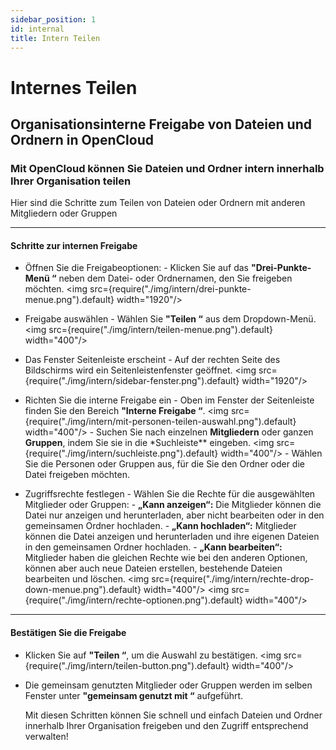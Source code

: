 ```yaml
---
sidebar_position: 1
id: internal
title: Intern Teilen
---
```


# Internes Teilen

## Organisationsinterne Freigabe von Dateien und Ordnern in OpenCloud

### Mit OpenCloud können Sie Dateien und Ordner intern innerhalb Ihrer Organisation teilen

Hier sind die Schritte zum Teilen von Dateien oder Ordnern mit anderen Mitgliedern oder Gruppen

---

#### Schritte zur internen Freigabe

- Öffnen Sie die Freigabeoptionen: - Klicken Sie auf das **"Drei-Punkte-Menü “** neben dem Datei- oder Ordnernamen, den Sie freigeben möchten.
  <img src={require("./img/intern/drei-punkte-menue.png").default} width="1920"/>

- Freigabe auswählen - Wählen Sie **"Teilen “** aus dem Dropdown-Menü.
  <img src={require("./img/intern/teilen-menue.png").default} width="400"/>

- Das Fenster Seitenleiste erscheint - Auf der rechten Seite des Bildschirms wird ein Seitenleistenfenster geöffnet.
  <img src={require("./img/intern/sidebar-fenster.png").default} width="1920"/>

- Richten Sie die interne Freigabe ein - Oben im Fenster der Seitenleiste finden Sie den Bereich **"Interne Freigabe “**.
  <img src={require("./img/intern/mit-personen-teilen-auswahl.png").default} width="400"/> - Suchen Sie nach einzelnen **Mitgliedern** oder ganzen **Gruppen**, indem Sie sie in die \*Suchleiste\*\* eingeben.
  <img src={require("./img/intern/suchleiste.png").default} width="400"/> - Wählen Sie die Personen oder Gruppen aus, für die Sie den Ordner oder die Datei freigeben möchten.

- Zugriffsrechte festlegen - Wählen Sie die Rechte für die ausgewählten Mitglieder oder Gruppen: - **„Kann anzeigen“:** Die Mitglieder können die Datei nur anzeigen und herunterladen, aber nicht bearbeiten oder in den gemeinsamen Ordner hochladen. - **„Kann hochladen“:** Mitglieder können die Datei anzeigen und herunterladen und ihre eigenen Dateien in den gemeinsamen Ordner hochladen. - **„Kann bearbeiten“:** Mitglieder haben die gleichen Rechte wie bei den anderen Optionen, können aber auch neue Dateien erstellen, bestehende Dateien bearbeiten und löschen.
  <img src={require("./img/intern/rechte-drop-down-menue.png").default} width="400"/>
  <img src={require("./img/intern/rechte-optionen.png").default} width="400"/>

---

#### Bestätigen Sie die Freigabe

- Klicken Sie auf **"Teilen “**, um die Auswahl zu bestätigen.
  <img src={require("./img/intern/teilen-button.png").default} width="400"/>
- Die gemeinsam genutzten Mitglieder oder Gruppen werden im selben Fenster unter **"gemeinsam genutzt mit “** aufgeführt.

  Mit diesen Schritten können Sie schnell und einfach Dateien und Ordner innerhalb Ihrer Organisation freigeben und den Zugriff entsprechend verwalten!

